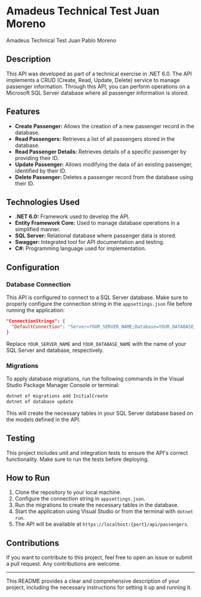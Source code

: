 # Amadeus Technical Test Juan Moreno
Amadeus Technical Test Juan Pablo Moreno

## Description

This API was developed as part of a technical exercise in .NET 6.0. The API implements a CRUD (Create, Read, Update, Delete) service to manage passenger information. Through this API, you can perform operations on a Microsoft SQL Server database where all passenger information is stored.

## Features

- **Create Passenger:** Allows the creation of a new passenger record in the database.
- **Read Passengers:** Retrieves a list of all passengers stored in the database.
- **Read Passenger Details:** Retrieves details of a specific passenger by providing their ID.
- **Update Passenger:** Allows modifying the data of an existing passenger, identified by their ID.
- **Delete Passenger:** Deletes a passenger record from the database using their ID.

## Technologies Used

- **.NET 6.0:** Framework used to develop the API.
- **Entity Framework Core:** Used to manage database operations in a simplified manner.
- **SQL Server:** Relational database where passenger data is stored.
- **Swagger:** Integrated tool for API documentation and testing.
- **C#:** Programming language used for implementation.

## Configuration

### Database Connection

This API is configured to connect to a SQL Server database. Make sure to properly configure the connection string in the `appsettings.json` file before running the application:

```json
"ConnectionStrings": {
  "DefaultConnection": "Server=YOUR_SERVER_NAME;Database=YOUR_DATABASE_NAME;Trusted_Connection=False;MultipleActiveResultSets=true;Encrypt=false"
}
```

Replace `YOUR_SERVER_NAME` and `YOUR_DATABASE_NAME` with the name of your SQL Server and database, respectively.

### Migrations

To apply database migrations, run the following commands in the Visual Studio Package Manager Console or terminal:

```bash
dotnet ef migrations add InitialCreate
dotnet ef database update
```

This will create the necessary tables in your SQL Server database based on the models defined in the API.

## Testing

This project includes unit and integration tests to ensure the API's correct functionality. Make sure to run the tests before deploying.

## How to Run

1. Clone the repository to your local machine.
2. Configure the connection string in `appsettings.json`.
3. Run the migrations to create the necessary tables in the database.
4. Start the application using Visual Studio or from the terminal with `dotnet run`.
5. The API will be available at `https://localhost:{port}/api/passengers`.

## Contributions

If you want to contribute to this project, feel free to open an issue or submit a pull request. Any contributions are welcome.

---

This README provides a clear and comprehensive description of your project, including the necessary instructions for setting it up and running it.
